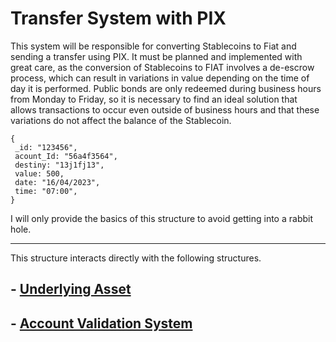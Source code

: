 # Transfer System with PIX 

This system will be responsible for converting Stablecoins to Fiat and sending a transfer using PIX. It must be planned and implemented with great care, as the conversion of Stablecoins to FIAT involves a de-escrow process, which can result in variations in value depending on the time of day it is performed. Public bonds are only redeemed during business hours from Monday to Friday, so it is necessary to find an ideal solution that allows transactions to occur even outside of business hours and that these variations do not affect the balance of the Stablecoin.

    {
     _id: "123456",
     acount_Id: "56a4f3564",
     destiny: "13j1fj13",
     value: 500,
     date: "16/04/2023",
     time: "07:00",
    }

I will only provide the basics of this structure to avoid getting into a rabbit hole.

____

This structure interacts directly with the following structures.

## - [Underlying Asset](./estruturas/underlying.md)


## - [Account Validation System](./estruturas/acc_valitadion.md)
